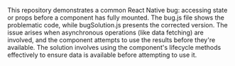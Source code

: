 This repository demonstrates a common React Native bug: accessing state or props before a component has fully mounted. The bug.js file shows the problematic code, while bugSolution.js presents the corrected version. The issue arises when asynchronous operations (like data fetching) are involved, and the component attempts to use the results before they're available. The solution involves using the component's lifecycle methods effectively to ensure data is available before attempting to use it.